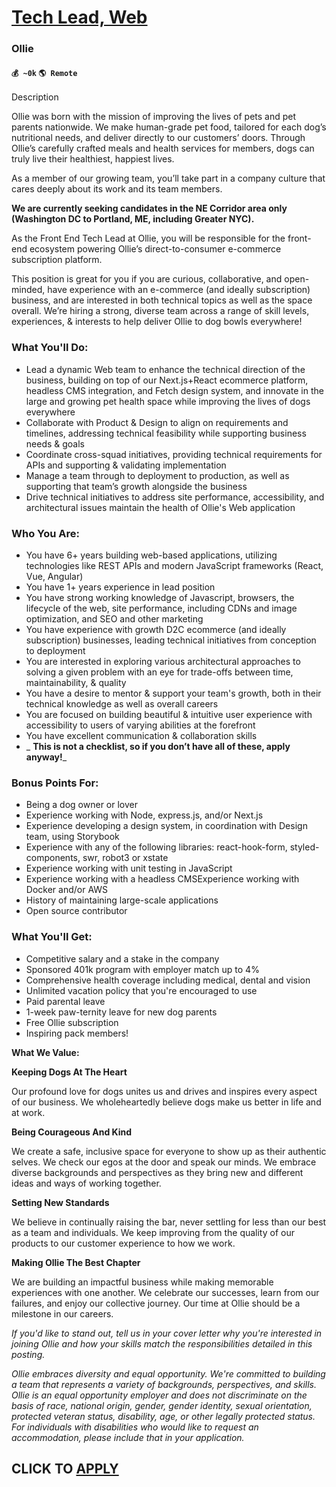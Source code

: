 # [Tech Lead, Web](https://www.remotewlb.com/apply/tech-lead-web-75902)  
### Ollie  
#### `💰 ~0k` `🌎 Remote`  

Description

Ollie was born with the mission of improving the lives of pets and pet parents nationwide. We make human-grade pet food, tailored for each dog’s nutritional needs, and deliver directly to our customers’ doors. Through Ollie’s carefully crafted meals and health services for members, dogs can truly live their healthiest, happiest lives.

  

As a member of our growing team, you’ll take part in a company culture that cares deeply about its work and its team members.

  

 **We are currently seeking candidates in the NE Corridor area only (Washington DC to Portland, ME, including Greater NYC).**

  

As the Front End Tech Lead at Ollie, you will be responsible for the front-end ecosystem powering Ollie’s direct-to-consumer e-commerce subscription platform.

  

This position is great for you if you are curious, collaborative, and open-minded, have experience with an e-commerce (and ideally subscription) business, and are interested in both technical topics as well as the space overall. We’re hiring a strong, diverse team across a range of skill levels, experiences, & interests to help deliver Ollie to dog bowls everywhere!

### What You'll Do:

  * Lead a dynamic Web team to enhance the technical direction of the business, building on top of our Next.js+React ecommerce platform, headless CMS integration, and Fetch design system, and innovate in the large and growing pet health space while improving the lives of dogs everywhere
  * Collaborate with Product & Design to align on requirements and timelines, addressing technical feasibility while supporting business needs & goals
  * Coordinate cross-squad initiatives, providing technical requirements for APIs and supporting & validating implementation
  * Manage a team through to deployment to production, as well as supporting that team’s growth alongside the business
  * Drive technical initiatives to address site performance, accessibility, and architectural issues maintain the health of Ollie's Web application

### Who You Are:

  * You have 6+ years building web-based applications, utilizing technologies like REST APIs and modern JavaScript frameworks (React, Vue, Angular)
  * You have 1+ years experience in lead position
  * You have strong working knowledge of Javascript, browsers, the lifecycle of the web, site performance, including CDNs and image optimization, and SEO and other marketing
  * You have experience with growth D2C ecommerce (and ideally subscription) businesses, leading technical initiatives from conception to deployment
  * You are interested in exploring various architectural approaches to solving a given problem with an eye for trade-offs between time, maintainability, & quality
  * You have a desire to mentor & support your team's growth, both in their technical knowledge as well as overall careers
  * You are focused on building beautiful & intuitive user experience with accessibility to users of varying abilities at the forefront
  * You have excellent communication & collaboration skills
  *  _ **This is not a checklist, so if you don’t have all of these, apply anyway!**_

### Bonus Points For:

  * Being a dog owner or lover
  * Experience working with Node, express.js, and/or Next.js
  * Experience developing a design system, in coordination with Design team, using Storybook
  * Experience with any of the following libraries: react-hook-form, styled-components, swr, robot3 or xstate
  * Experience working with unit testing in JavaScript
  * Experience working with a headless CMSExperience working with Docker and/or AWS
  * History of maintaining large-scale applications
  * Open source contributor

### What You'll Get:

  * Competitive salary and a stake in the company
  * Sponsored 401k program with employer match up to 4%
  * Comprehensive health coverage including medical, dental and vision
  * Unlimited vacation policy that you're encouraged to use
  * Paid parental leave
  * 1-week paw-ternity leave for new dog parents
  * Free Ollie subscription
  * Inspiring pack members!

 **What We Value:**

  

 **Keeping Dogs At The Heart**

Our profound love for dogs unites us and drives and inspires every aspect of our business. We wholeheartedly believe dogs make us better in life and at work.

  

 **Being Courageous And Kind**

We create a safe, inclusive space for everyone to show up as their authentic selves. We check our egos at the door and speak our minds. We embrace diverse backgrounds and perspectives as they bring new and different ideas and ways of working together.

  

 **Setting New Standards**

We believe in continually raising the bar, never settling for less than our best as a team and individuals. We keep improving from the quality of our products to our customer experience to how we work.

  

 **Making Ollie The Best Chapter**

We are building an impactful business while making memorable experiences with one another. We celebrate our successes, learn from our failures, and enjoy our collective journey. Our time at Ollie should be a milestone in our careers.

  

  

  

  

 _If you'd like to stand out, tell us in your cover letter why you're interested in joining Ollie and how your skills match the responsibilities detailed in this posting._

  

 _Ollie embraces diversity and equal opportunity. We're committed to building a team that represents a variety of backgrounds, perspectives, and skills. Ollie is an equal opportunity employer and does not discriminate on the basis of race, national origin, gender, gender identity, sexual orientation, protected veteran status, disability, age, or other legally protected status. For individuals with disabilities who would like to request an accommodation, please include that in your application._

  
## CLICK TO [APPLY](https://www.remotewlb.com/apply/tech-lead-web-75902)

